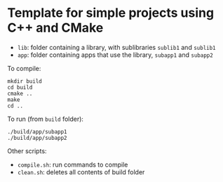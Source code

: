 # Template for simple projects using C++ and CMake

* `lib`: folder containing a library, with sublibraries `sublib1` and `sublib1`
* `app`: folder containing apps that use the library, `subapp1` and `subapp2`

To compile:

```
mkdir build
cd build
cmake ..
make
cd ..
```

To run (from `build` folder):

```
./build/app/subapp1
./build/app/subapp2
```


Other scripts:

* `compile.sh`: run commands to compile
* `clean.sh`: deletes all contents of build folder

